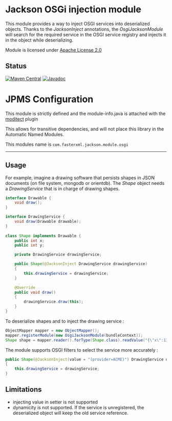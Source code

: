 # Jackson OSGi injection module

This module provides a way to inject OSGI services into deserialized objects.
Thanks to the _JacksonInject_ annotations, the _OsgiJacksonModule_ will search for the required service in the OSGI service registry and injects it in the object while deserializing.

Module is licensed under [Apache License 2.0](http://www.apache.org/licenses/LICENSE-2.0.txt)

## Status

[![Maven Central](https://maven-badges.herokuapp.com/maven-central/com.fasterxml.jackson.module/jackson-module-osgi/badge.svg)](https://maven-badges.herokuapp.com/maven-central/com.fasterxml.jackson.module/jackson-module-osgi/)
[![Javadoc](https://javadoc-emblem.rhcloud.com/doc/com.fasterxml.jackson.module/jackson-module-osgi/badge.svg)](http://www.javadoc.io/doc/com.fasterxml.jackson.module/jackson-module-osgi)

# JPMS Configuration
This module is strictly defined and the module-info.java is attached with the [moditect](https://github.com/moditect/moditect) plugin

This allows for transitive dependencies, and will not place this library in the Automatic Named Modules.

This modules name is ```com.fasterxml.jackson.module.osgi ```

-----

## Usage

For example, imagine a drawing software that persists shapes in JSON documents (on file system, mongodb or orientdb). The _Shape_ object needs a _DrawingService_ that is in charge of drawing shapes.

```java
interface Drawable {
    void draw();
}

interface DrawingService {
    void draw(Drawable drawable);
}
	
class Shape implements Drawable {
    public int x;
    public int y;

    private DrawingService drawingService;

    public Shape(@JacksonInject DrawingService drawingService)
    {
        this.drawingService = drawingService;
    }

    @Override
    public void draw()
    {
        drawingService.draw(this);
    }
}
```

To deserialize shapes and to inject the drawing service :

```java
ObjectMapper mapper = new ObjectMapper();
mapper.registerModule(new OsgiJacksonModule(bundleContext));
Shape shape = mapper.reader().forType(Shape.class).readValue("{\"x\":13,\"y\":21}");
```

The module supports OSGI filters to select the service more accurately :

```java
public Shape(@JacksonInject(value = "(provider=ACME)") DrawingService drawingService)
{
    this.drawingService = drawingService;
}
```

## Limitations

* injecting value in setter is not supported
* dynamicity is not supported. If the service is unregistered, the deserialized object will keep the old service reference.
